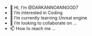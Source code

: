 - 👋 Hi, I’m @DARKANNOANNGOD7
- 👀 I’m interested in Coding
- 🌱 I’m currently learning Unreal engine
- 💞️ I’m looking to collaborate on ...
- 📫 How to reach me ...

<!---
DARKANNOANNGOD7/DARKANNOANNGOD7 is a ✨ special ✨ repository because its `README.md` (this file) appears on your GitHub profile.
You can click the Preview link to take a look at your changes.
--->
